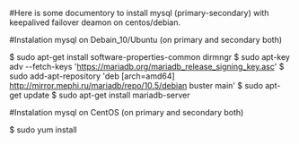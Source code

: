 #Here is some documentory to install mysql (primary-secondary) with keepalived failover deamon on centos/debian.

#Instalation mysql on Debain_10/Ubuntu (on primary and secondary both)

$ sudo apt-get install software-properties-common dirmngr
$ sudo apt-key adv --fetch-keys 'https://mariadb.org/mariadb_release_signing_key.asc'
$ sudo add-apt-repository 'deb [arch=amd64] http://mirror.mephi.ru/mariadb/repo/10.5/debian buster main'
$ sudo apt-get update
$ sudo apt-get install mariadb-server

#Instalation mysql on CentOS (on primary and secondary both)

$ sudo yum install 
